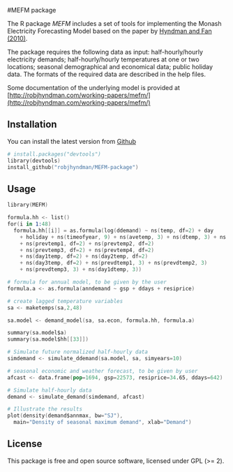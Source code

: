 #MEFM package

The R package *MEFM* includes a set of tools for implementing the Monash Electricity Forecasting Model based on the paper by [Hyndman and Fan (2010)](http://robjhyndman.com/papers/peak-electricity-demand/).

The package requires the following data as input: half-hourly/hourly electricity demands; half-hourly/hourly temperatures at one or two locations;
seasonal demographical and economical data; public holiday data. The formats of the required data are described in the help files.

Some documentation of the underlying model is provided at [http://robjhyndman.com/working-papers/mefm/](http://robjhyndman.com/working-papers/mefm/)

## Installation

You can install the latest version from
[Github](https://github.com/robjhyndman/MEFM-package)

```s
# install.packages("devtools")
library(devtools)
install_github("robjhyndman/MEFM-package") 
```

## Usage

```s
library(MEFM)

formula.hh <- list()
for(i in 1:48)
  formula.hh[[i]] = as.formula(log(ddemand) ~ ns(temp, df=2) + day 
    + holiday + ns(timeofyear, 9) + ns(avetemp, 3) + ns(dtemp, 3) + ns(lastmin, 3) 
    + ns(prevtemp1, df=2) + ns(prevtemp2, df=2) 
    + ns(prevtemp3, df=2) + ns(prevtemp4, df=2) 
    + ns(day1temp, df=2) + ns(day2temp, df=2) 
    + ns(day3temp, df=2) + ns(prevdtemp1, 3) + ns(prevdtemp2, 3) 
    + ns(prevdtemp3, 3) + ns(day1dtemp, 3))

# formula for annual model, to be given by the user
formula.a <- as.formula(anndemand ~ gsp + ddays + resiprice)

# create lagged temperature variables
sa <- maketemps(sa,2,48)

sa.model <- demand_model(sa, sa.econ, formula.hh, formula.a)

summary(sa.model$a)
summary(sa.model$hh[[33]]) 

# Simulate future normalized half-hourly data
simdemand <- simulate_ddemand(sa.model, sa, simyears=10)

# seasonal economic and weather forecast, to be given by user
afcast <- data.frame(pop=1694, gsp=22573, resiprice=34.65, ddays=642)

# Simulate half-hourly data
demand <- simulate_demand(simdemand, afcast)

# Illustrate the results
plot(density(demand$annmax, bw="SJ"),
  main="Density of seasonal maximum demand", xlab="Demand")
```

## License

This package is free and open source software, licensed under GPL (>= 2).
